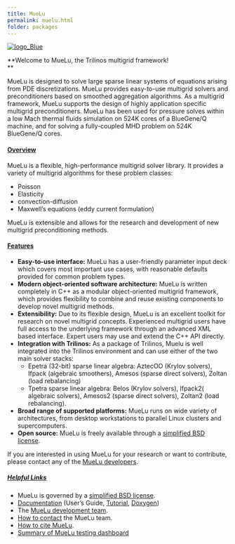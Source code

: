 ```yaml
---
title: MueLu
permalink: muelu.html
folder: packages
---
```


[![logo_Blue](http://trilinos.org/wordpress/wp-content/uploads/2014/10/logo_Blue1.png)](http://trilinos.org/wordpress/wp-content/uploads/2014/10/logo_Blue1.png)

**Welcome to MueLu, the Trilinos multigrid framework!  
**

MueLu is designed to solve large sparse linear systems of equations arising from PDE discretizations. MueLu provides easy-to-use multigrid solvers and preconditioners based on smoothed aggregation algorithms. As a multigrid framework, MueLu supports the design of highly application specific multigrid preconditioners. MueLu has been used for pressure solves within a low Mach thermal fluids simulation on 524K cores of a BlueGene/Q machine, and for solving a fully-coupled MHD problem on 524K BlueGene/Q cores.

#### <span style="text-decoration: underline;">Overview</span>

MueLu is a flexible, high-performance multigrid solver library. It provides a variety of multigrid algorithms for these problem classes:

*   Poisson
*   Elasticity
*   convection-diffusion
*   Maxwell’s equations (eddy current formulation)

MueLu is extensible and allows for the research and development of new multigrid preconditioning methods.

#### <span style="text-decoration: underline;">Features</span>

*   **Easy-to-use interface:** MueLu has a user-friendly parameter input deck which covers most important use cases, with reasonable defaults provided for common problem types.
*   **Modern object-oriented software architecture:** MueLu is written completely in C++ as a modular object-oriented multigrid framework, which provides flexibility to combine and reuse existing components to develop novel multigrid methods.
*   **Extensibility:** Due to its flexible design, MueLu is an excellent toolkit for research on novel multigrid concepts. Experienced multigrid users have full access to the underlying framework through an advanced XML based interface. Expert users may use and extend the C++ API directly.
*   **Integration with Trilinos:** As a package of Trilinos, Muelu is well integrated into the Trilinos environment and can use either of the two main solver stacks:
    *   Epetra (32-bit) sparse linear algebra: AztecOO (Krylov solvers), Ifpack (algebraic smoothers), Amesos (sparse direct solvers), Zoltan (load rebalancing)
    *   Tpetra sparse linear algebra: Belos (Krylov solvers), Ifpack2( algebraic solvers), Amesos2 (sparse direct solvers), Zoltan2 (load rebalancing).
*   **Broad range of supported platforms:** MueLu runs on wide variety of architectures, from desktop workstations to parallel Linux clusters and supercomputers.
*   **Open source:** MueLu is freely available through a [simplified BSD license](http://trilinos.org/docs/dev/packages/muelu/doc/html/index.html#muelu_copyright).

If you are interested in using MueLu for your research or want to contribute, please contact any of the [MueLu developers](http://trilinos.org/packages/muelu/muelu-team "MueLu Team").

##### <span style="text-decoration: underline;">Helpful Links</span>

*   MueLu is governed by a [simplified BSD license](http://trilinos.org/docs/dev/packages/muelu/doc/html/index.html#muelu_copyright).
*   [Documentation](http://trilinos.org/packages/muelu/muelu-documentation/ "Documentation") (User’s Guide, [Tutorial](http://trilinos.org/packages/muelu/muelu-tutorial/), [Doxygen](http://trilinos.org/docs/dev/packages/muelu/doc/html/index.html "MueLu Doxygen"))
*   The [MueLu development team](http://trilinos.org/packages/muelu/muelu-team "MueLu Team").
*   [How to contact](http://trilinos.org/packages/muelu/muelu-contact-us "MueLu Documentation") the MueLu team.
*   [How to cite MueLu](http://trilinos.org/packages/muelu/muelu-citation/ "MueLu citation").
*   [Summary of MueLu testing dashboard](http://testing.sandia.gov/cdash/index.php?project=Trilinos&subproject=MueLu)